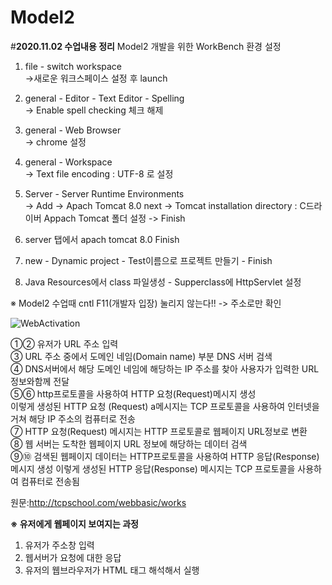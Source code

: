 # Model2
#<b>2020.11.02 수업내용 정리</b>
  Model2 개발을 위한 WorkBench 환경 설정 <br>
   
  1. file - switch workspace<br>
    ->새로운 워크스페이스 설정 후 launch<br>

2. general - Editor - Text Editor - Spelling<br>
   -> Enable spell checking 체크 해제<br>

3. general - Web Browser <br>
   -> chrome 설정<br>

4. general - Workspace<br>
   -> Text file encoding : UTF-8 로 설정<br>

5. Server - Server Runtime Environments<br>
  -> Add  -> Apach Tomcat 8.0 next -> Tomcat installation directory : C드라이버 Appach Tomcat 폴더 설정 -> Finish<br>

6. server 탭에서 apach tomcat 8.0 Finish<br>

7. new - Dynamic project - Test이름으로 프로젝트 만들기 - Finish<br>

8. Java Resources에서 class 파일생성 - Supperclass에 HttpServlet 설정 <br>


※ Model2 수업때 cntl F11(개발자 입장) 눌리지 않는다!!
   -> 주소로만 확인 
   
   

![WebActivation](https://user-images.githubusercontent.com/70615344/97847940-b90b5f80-1d33-11eb-927e-794780b70cc6.png)

①②  유저가 URL 주소 입력 <br>
③ URL 주소 중에서 도메인 네임(Domain name) 부분 DNS 서버 검색 <br>
④  DNS서버에서 해당 도메인 네임에 해당하는 IP 주소를 찾아 사용자가 입력한  URL 정보와함께 전달 <br>
⑤⑥ http프로토콜을 사용하여 HTTP 요청(Request)메시지 생성 <br>
   이렇게 생성된 HTTP 요청 (Request) a메시지는 TCP 프로토콜을 사용하여 인터넷을 거쳐 해당 IP 주소의 컴퓨터로 전송<br>
⑦ HTTP 요청(Request) 메시지는 HTTP 프로토콜로 웹페이지 URL정보로 변환<br>
⑧ 웹 서버는 도착한 웹페이지 URL 정보에 해당하는 데이터 검색<br>
⑨⑩ 검색된 웹페이지 데이터는 HTTP프로토콜을 사용하여 HTTP 응답(Response) 메시지 생성 이렇게 생성된 HTTP 응답(Response) 메시지는 TCP 프로토콜을 사용하여 컴퓨터로 전송됨<br>

원문:http://tcpschool.com/webbasic/works


<b>※ 유저에게 웹페이지 보여지는 과정</b><br>
1) 유저가 주소창 입력<br>
2) 웹서버가 요청에 대한 응답 <br>
3) 유저의 웹브라우저가 HTML 태그 해석해서 실행 
